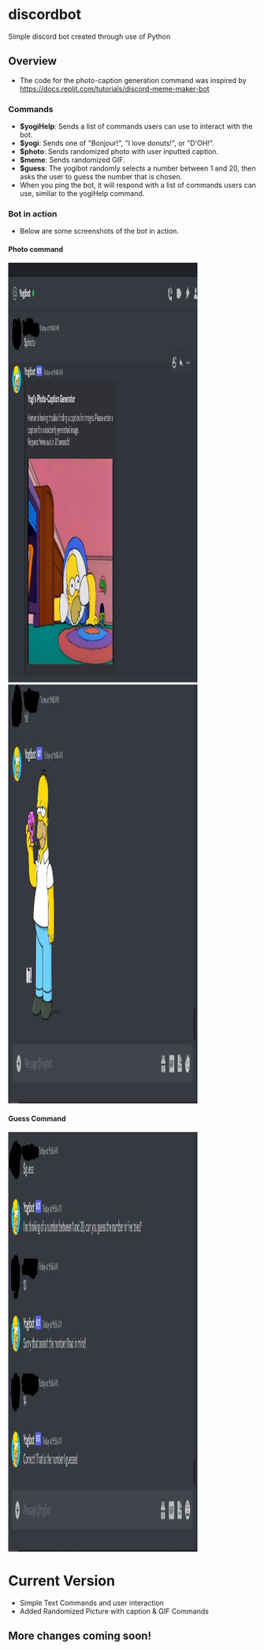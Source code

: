 # discordbot

Simple discord bot created through use of Python

## Overview

- The code for the photo-caption generation command was inspired by https://docs.replit.com/tutorials/discord-meme-maker-bot

### Commands

- **$yogiHelp**: Sends a list of commands users can use to interact with the bot.
- **$yogi**: Sends one of "Bonjour!", "I love donuts!", or "D'OH!".
- **$photo**: Sends randomized photo with user inputted caption.
- **$meme**: Sends randomized GIF.
- **$guess**: The yogibot randomly selects a number between 1 and 20, then asks the user to guess the number that is chosen.
- When you ping the bot, it will respond with a list of commands users can use, similar to the yogiHelp command.

### Bot in action

- Below are some screenshots of the bot in action.

#### Photo command

<img src="/assets/photocommand1.JPG" alt="Home" height="850" width="384" >
<img src="/assets/photocommand2.JPG" alt="Home" height="850" width="384" >

#### Guess Command

<img src="/assets/guesscommand.JPG" alt="Home" height="850" width="384" >

# Current Version

- Simple Text Commands and user interaction
- Added Randomized Picture with caption & GIF Commands

## More changes coming soon!
